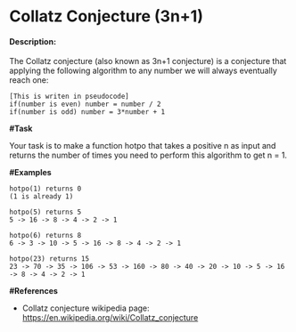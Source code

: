 # Collatz Conjecture (3n+1)
#### Description:

The Collatz conjecture (also known as 3n+1 conjecture) is a conjecture that applying the following algorithm to any number we will always eventually reach one:

    [This is writen in pseudocode]
    if(number is even) number = number / 2
    if(number is odd) number = 3*number + 1

**#Task**

Your task is to make a function hotpo that takes a positive n as input and returns the number of times you need to perform this algorithm to get n = 1.

**#Examples**

    hotpo(1) returns 0
    (1 is already 1)

    hotpo(5) returns 5
    5 -> 16 -> 8 -> 4 -> 2 -> 1

    hotpo(6) returns 8
    6 -> 3 -> 10 -> 5 -> 16 -> 8 -> 4 -> 2 -> 1

    hotpo(23) returns 15
    23 -> 70 -> 35 -> 106 -> 53 -> 160 -> 80 -> 40 -> 20 -> 10 -> 5 -> 16 -> 8 -> 4 -> 2 -> 1

**#References**

- Collatz conjecture wikipedia page: https://en.wikipedia.org/wiki/Collatz_conjecture

